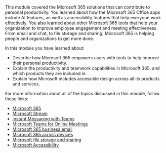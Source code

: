 This module covered the Microsoft 365 solutions that can contribute to personal productivity. You learned about how the Microsoft 365 Office apps include AI features, as well as accessibility features that help everyone work effectively. You also learned about other Microsoft 365 tools that help your organization to improve employee engagement and meeting effectiveness. From email and chat, to file storage and sharing, Microsoft 365 is helping people and organizations to get more done.

In this module you have learned about:

 -  Describe how Microsoft 365 empowers users with tools to help improve their personal productivity.
 -  Explain the productivity and teamwork capabilities in Microsoft 365, and which products they are included in.
 -  Explain how Microsoft includes accessible design across all its products and services.

For more information about all of the topics discussed in this module, follow these links:

 -  [Microsoft 365](https://www.microsoft.com/microsoft-365/products-apps-services)
 -  [Microsoft Stream](/stream/portal-get-started)
 -  [Instant Messaging with Teams](https://www.microsoft.com/microsoft-365/microsoft-teams/instant-messaging)
 -  [Microsoft Teams for Online Meetings](https://www.microsoft.com/microsoft-teams/online-meetings)
 -  [Microsoft 365 business email](https://www.microsoft.com/microsoft-365/business/business-email)
 -  [Microsoft 365 across devices](https://www.microsoft.com/microsoft-365/business/office-applications)
 -  [Microsoft file storage and sharing](https://www.microsoft.com/microsoft-365/business/online-file-storage-and-sharing)
 -  [Microsoft Accessibility](https://www.microsoft.com/accessibility/)
